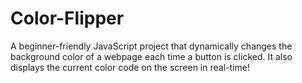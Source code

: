 # Color-Flipper
A beginner-friendly JavaScript project that dynamically changes the background color of a webpage each time a button is clicked. It also displays the current color code on the screen in real-time!
